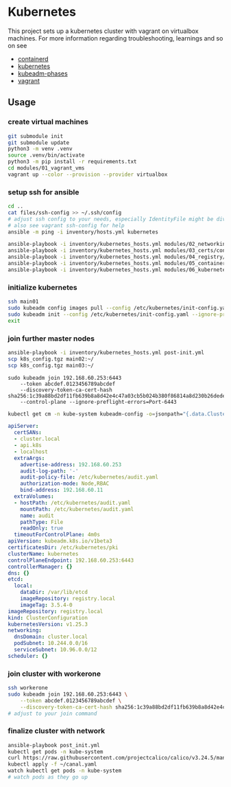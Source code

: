 # Kubernetes

This project sets up a kubernetes cluster with vagrant on virtualbox machines.
For more information regarding troubleshooting, learnings and so on see

* [containerd](docs/containerd.md)
* [kubernetes](docs/kubernetes.md)
* [kubeadm-phases](docs/kubeadm_phases.md)
* [vagrant](docs/vagrant.md)

## Usage

### create virtual machines

```bash
git submodule init
git submodule update
python3 -m venv .venv
source .venv/bin/activate
python3 -m pip install -r requirements.txt
cd modules/01_vagrant_vms
vagrant up --color --provision --provider virtualbox
```

### setup ssh for ansible

```bash
cd ..
cat files/ssh-config >> ~/.ssh/config
# adjust ssh config to your needs, especially IdentityFile might be diverging
# also see vagrant ssh-config for help
ansible -m ping -i inventory/hosts.yml kubernetes
```

```bash
ansible-playbook -i inventory/kubernetes_hosts.yml modules/02_networking/converge.yml
ansible-playbook -i inventory/kubernetes_hosts.yml modules/03_certs/converge.yml
ansible-playbook -i inventory/kubernetes_hosts.yml modules/04_registry/converge.yml
ansible-playbook -i inventory/kubernetes_hosts.yml modules/05_containerd/converge.yml
ansible-playbook -i inventory/kubernetes_hosts.yml modules/06_kubernetes/converge.yml
```

### initialize kubernetes

```bash
ssh main01
sudo kubeadm config images pull --config /etc/kubernetes/init-config.yaml
sudo kubeadm init --config /etc/kubernetes/init-config.yaml --ignore-preflight-errors=Port-6443
exit
```

### join further master nodes

```bash
ansible-playbook -i inventory/kubernetes_hosts.yml post-init.yml
scp k8s_config.tgz main02:~/
scp k8s_config.tgz main03:~/
```

```
sudo kubeadm join 192.168.60.253:6443 
    --token abcdef.0123456789abcdef         
    --discovery-token-ca-cert-hash sha256:1c39a88bd2df11fb639b8a8d42e4c47a03cb5b024b380f86814a8d230b26dede         
    --control-plane --ignore-preflight-errors=Port-6443
```

```bash
kubectl get cm -n kube-system kubeadm-config -o=jsonpath="{.data.ClusterConfiguration}" 
```

```yaml
apiServer:
  certSANs:
  - cluster.local
  - api.k8s
  - localhost
  extraArgs:
    advertise-address: 192.168.60.253
    audit-log-path: '-'
    audit-policy-file: /etc/kubernetes/audit.yaml
    authorization-mode: Node,RBAC
    bind-address: 192.168.60.11
  extraVolumes:
  - hostPath: /etc/kubernetes/audit.yaml
    mountPath: /etc/kubernetes/audit.yaml
    name: audit
    pathType: File
    readOnly: true
  timeoutForControlPlane: 4m0s
apiVersion: kubeadm.k8s.io/v1beta3
certificatesDir: /etc/kubernetes/pki
clusterName: kubernetes
controlPlaneEndpoint: 192.168.60.253:6443
controllerManager: {}
dns: {}
etcd:
  local:
    dataDir: /var/lib/etcd
    imageRepository: registry.local
    imageTag: 3.5.4-0
imageRepository: registry.local
kind: ClusterConfiguration
kubernetesVersion: v1.25.3
networking:
  dnsDomain: cluster.local
  podSubnet: 10.244.0.0/16
  serviceSubnet: 10.96.0.0/12
scheduler: {}
```

### join cluster with workerone

```bash
ssh workerone
sudo kubeadm join 192.168.60.253:6443 \
    --token abcdef.0123456789abcdef \
    --discovery-token-ca-cert-hash sha256:1c39a88bd2df11fb639b8a8d42e4c47a03cb5b024b380f86814a8d230b26dede
# adjust to your join command
```

### finalize cluster with network

```bash
ansible-playbook post_init.yml
kubectl get pods -n kube-system
curl https://raw.githubusercontent.com/projectcalico/calico/v3.24.5/manifests/canal.yaml -O
kubectl apply -f ~/canal.yaml
watch kubectl get pods -n kube-system
# watch pods as they go up
```
